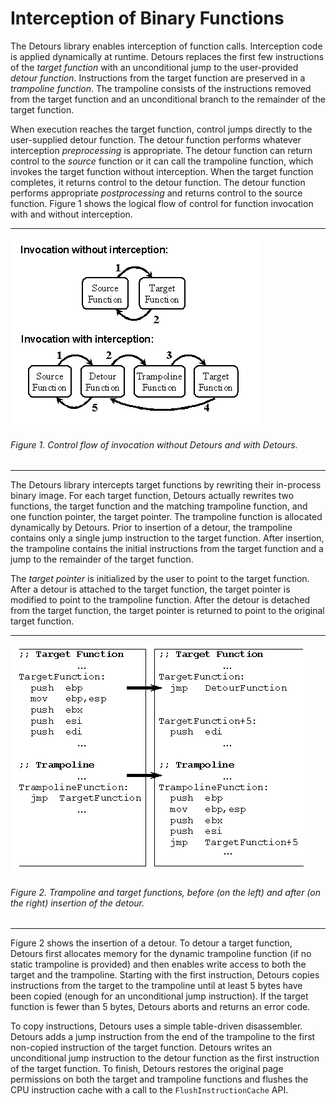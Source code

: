 Interception of Binary Functions
================================

The Detours library enables interception of function calls. Interception
code is applied dynamically at runtime. Detours replaces the first few
instructions of the *target function* with an unconditional jump to the
user-provided *detour function*. Instructions from the target function
are preserved in a *trampoline function*. The trampoline consists of the
instructions removed from the target function and an unconditional
branch to the remainder of the target function.

When execution reaches the target function, control jumps directly to
the user-supplied detour function. The detour function performs whatever
interception *preprocessing* is appropriate. The detour function can
return control to the *source* function or it can call the trampoline
function, which invokes the target function without interception. When
the target function completes, it returns control to the detour
function. The detour function performs appropriate *postprocessing* and
returns control to the source function. Figure 1 shows the logical flow
of control for function invocation with and without interception.

------------------------------------------------------------------------

![](Images/Detours_ovr_Technical_Figure_1.png)

###### Figure 1. Control flow of invocation without Detours and with Detours.

------------------------------------------------------------------------

The Detours library intercepts target functions by rewriting their
in-process binary image. For each target function, Detours actually
rewrites two functions, the target function and the matching trampoline
function, and one function pointer, the target pointer. The trampoline
function is allocated dynamically by Detours. Prior to insertion of a
detour, the trampoline contains only a single jump instruction to the
target function. After insertion, the trampoline contains the initial
instructions from the target function and a jump to the remainder of the
target function.

The *target pointer* is initialized by the user to point to the target
function. After a detour is attached to the target function, the target
pointer is modified to point to the trampoline function. After the
detour is detached from the target function, the target pointer is
returned to point to the original target function.

------------------------------------------------------------------------

![](Images\Detours_ovr_Technical_Figure_2.png)

###### Figure 2. Trampoline and target functions, before (on the left) and after (on the right) insertion of the detour.

------------------------------------------------------------------------

Figure 2 shows the insertion of a detour. To detour a target function,
Detours first allocates memory for the dynamic trampoline function (if
no static trampoline is provided) and then enables write access to both
the target and the trampoline. Starting with the first instruction,
Detours copies instructions from the target to the trampoline until at
least 5 bytes have been copied (enough for an unconditional jump
instruction). If the target function is fewer than 5 bytes, Detours
aborts and returns an error code.

To copy instructions, Detours uses a simple table-driven disassembler.
Detours adds a jump instruction from the end of the trampoline to the
first non-copied instruction of the target function. Detours writes an
unconditional jump instruction to the detour function as the first
instruction of the target function. To finish, Detours restores the
original page permissions on both the target and trampoline functions
and flushes the CPU instruction cache with a call to the
`FlushInstructionCache` API.
